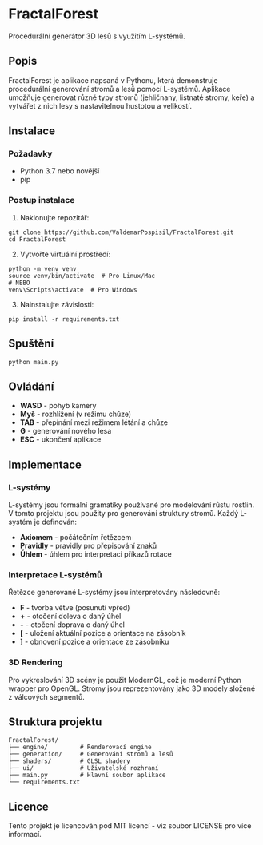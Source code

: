 # FractalForest

Procedurální generátor 3D lesů s využitím L-systémů.

## Popis

FractalForest je aplikace napsaná v Pythonu, která demonstruje procedurální generování stromů a lesů pomocí L-systémů. Aplikace umožňuje generovat různé typy stromů (jehličnany, listnaté stromy, keře) a vytvářet z nich lesy s nastavitelnou hustotou a velikostí.

## Instalace

### Požadavky
- Python 3.7 nebo novější
- pip

### Postup instalace

1. Naklonujte repozitář:
```
git clone https://github.com/ValdemarPospisil/FractalForest.git
cd FractalForest
```

2. Vytvořte virtuální prostředí:
```
python -m venv venv
source venv/bin/activate  # Pro Linux/Mac
# NEBO
venv\Scripts\activate  # Pro Windows
```

3. Nainstalujte závislosti:
```
pip install -r requirements.txt
```

## Spuštění

```
python main.py
```

## Ovládání

- **WASD** - pohyb kamery
- **Myš** - rozhlížení (v režimu chůze)
- **TAB** - přepínání mezi režimem létání a chůze
- **G** - generování nového lesa
- **ESC** - ukončení aplikace

## Implementace

### L-systémy

L-systémy jsou formální gramatiky používané pro modelování růstu rostlin. V tomto projektu jsou použity pro generování struktury stromů. Každý L-systém je definován:

- **Axiomem** - počátečním řetězcem
- **Pravidly** - pravidly pro přepisování znaků
- **Úhlem** - úhlem pro interpretaci příkazů rotace

### Interpretace L-systémů

Řetězce generované L-systémy jsou interpretovány následovně:

- **F** - tvorba větve (posunutí vpřed)
- **+** - otočení doleva o daný úhel
- **-** - otočení doprava o daný úhel
- **[** - uložení aktuální pozice a orientace na zásobník
- **]** - obnovení pozice a orientace ze zásobníku

### 3D Rendering

Pro vykreslování 3D scény je použit ModernGL, což je moderní Python wrapper pro OpenGL. Stromy jsou reprezentovány jako 3D modely složené z válcových segmentů.

## Struktura projektu

```
FractalForest/
├── engine/         # Renderovací engine
├── generation/     # Generování stromů a lesů
├── shaders/        # GLSL shadery
├── ui/             # Uživatelské rozhraní
├── main.py         # Hlavní soubor aplikace
└── requirements.txt
```

## Licence

Tento projekt je licencován pod MIT licencí - viz soubor LICENSE pro více informací.
